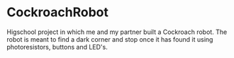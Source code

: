 # CockroachRobot
Higschool project in which me and my partner built a Cockroach robot. 
The robot is meant to find a dark corner and stop once it has found it using photoresistors, buttons and LED's.

